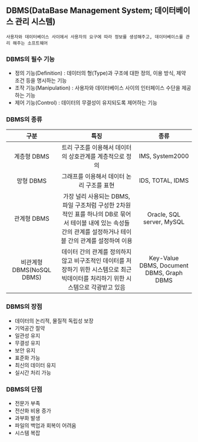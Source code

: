 ## DBMS(DataBase Management System; 데이터베이스 관리 시스템)
~~~
사용자와 데이터베이스 사이에서 사용자의 요구에 따라 정보를 생성해주고, 데이터베이스를 관리 해주는 소프트웨어
~~~
### DBMS의 필수 기능
- 정의 기능(Definition) : 데이터의 형(Type)과 구조에 대한 정의, 이용 방식, 제약 조건 등을 명시하는 기능
- 조작 기능(Manipulation) : 사용자와 데이터베이스 사이의 인터페이스 수단을 제공하는 기능
- 제어 기능(Control) : 데이터의 무결성이 유지되도록 제어하는 기능
### DBMS의 종류
|구분|특징|종류|
|:--:|:--:|:--:|
|계층형 DBMS|트리 구조를 이용해서 데이터의 상호관계를 계층적으로 정의|IMS, System2000|
|망형 DBMS|그래프를 이용해서 데이터 논리 구조를 표현|IDS, TOTAL, IDMS|
|관계형 DBMS|가장 널리 사용되는 DBMS, 파일 구조처럼 구성한 2차원적인 표를 하나의 DB로 묶어서 테이블 내에 있는 속성들 간의 관계를 설정하거나 테이블 간의 관계를 설정하여 이용|Oracle, SQL server, MySQL|
|비관계형 DBMS(NoSQL DBMS)|데이터 간의 관계를 정의하지 않고 비구조적인 데이터를 저장하기 위한 시스템으로 최근 빅데이터를 처리하기 위한 시스템으로 각광받고 있음|Key-Value DBMS, Document DBMS, Graph DBMS|
### DBMS의 장점
- 데이터의 논리적, 물질적 독립성 보장
- 기억공간 절약
- 일관성 유지
- 무결성 유지
- 보안 유지
- 표준화 가능
- 최신의 데이터 유지
- 실시간 처리 가능
### DBMS의 단점
- 전문가 부족
- 전산화 비용 증가
- 과부화 발생
- 파일의 백업과 회복이 어려움
- 시스템 복잡

